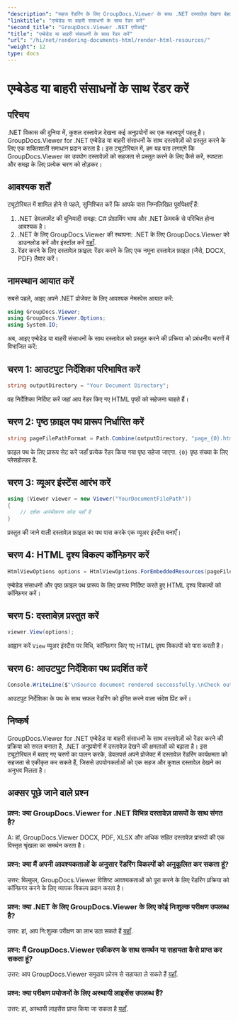 ```yaml
---
"description": "सहज रेंडरिंग के लिए GroupDocs.Viewer के साथ .NET दस्तावेज़ देखना बेहतर बनाएँ। कुशल एकीकरण और बेहतर उपयोगकर्ता अनुभव के लिए हमारे ट्यूटोरियल का पालन करें।"
"linktitle": "एम्बेडेड या बाहरी संसाधनों के साथ रेंडर करें"
"second_title": "GroupDocs.Viewer .NET एपीआई"
"title": "एम्बेडेड या बाहरी संसाधनों के साथ रेंडर करें"
"url": "/hi/net/rendering-documents-html/render-html-resources/"
"weight": 12
type: docs
---
```

# एम्बेडेड या बाहरी संसाधनों के साथ रेंडर करें

## परिचय

.NET विकास की दुनिया में, कुशल दस्तावेज़ देखना कई अनुप्रयोगों का एक महत्वपूर्ण पहलू है। GroupDocs.Viewer for .NET एम्बेडेड या बाहरी संसाधनों के साथ दस्तावेज़ों को प्रस्तुत करने के लिए एक शक्तिशाली समाधान प्रदान करता है। इस ट्यूटोरियल में, हम यह पता लगाएंगे कि GroupDocs.Viewer का उपयोग दस्तावेज़ों को सहजता से प्रस्तुत करने के लिए कैसे करें, स्पष्टता और समझ के लिए प्रत्येक चरण को तोड़कर।

## आवश्यक शर्तें

ट्यूटोरियल में शामिल होने से पहले, सुनिश्चित करें कि आपके पास निम्नलिखित पूर्वापेक्षाएँ हैं:

1. .NET डेवलपमेंट की बुनियादी समझ: C# प्रोग्रामिंग भाषा और .NET फ्रेमवर्क से परिचित होना आवश्यक है।
2. .NET के लिए GroupDocs.Viewer की स्थापना: .NET के लिए GroupDocs.Viewer को डाउनलोड करें और इंस्टॉल करें [यहाँ](https://releases.groupdocs.com/viewer/net/).
3. रेंडर करने के लिए दस्तावेज़ फ़ाइल: रेंडर करने के लिए एक नमूना दस्तावेज़ फ़ाइल (जैसे, DOCX, PDF) तैयार करें।

## नामस्थान आयात करें

सबसे पहले, आइए अपने .NET प्रोजेक्ट के लिए आवश्यक नेमस्पेस आयात करें:

```csharp
using GroupDocs.Viewer;
using GroupDocs.Viewer.Options;
using System.IO;
```

अब, आइए एम्बेडेड या बाहरी संसाधनों के साथ दस्तावेज़ को प्रस्तुत करने की प्रक्रिया को प्रबंधनीय चरणों में विभाजित करें:

## चरण 1: आउटपुट निर्देशिका परिभाषित करें

```csharp
string outputDirectory = "Your Document Directory";
```

वह निर्देशिका निर्दिष्ट करें जहां आप रेंडर किए गए HTML पृष्ठों को सहेजना चाहते हैं।

## चरण 2: पृष्ठ फ़ाइल पथ प्रारूप निर्धारित करें

```csharp
string pageFilePathFormat = Path.Combine(outputDirectory, "page_{0}.html");
```

फ़ाइल पथ के लिए प्रारूप सेट करें जहाँ प्रत्येक रेंडर किया गया पृष्ठ सहेजा जाएगा. `{0}` पृष्ठ संख्या के लिए प्लेसहोल्डर है.

## चरण 3: व्यूअर इंस्टेंस आरंभ करें

```csharp
using (Viewer viewer = new Viewer("YourDocumentFilePath"))
{
    // दर्शक आरंभीकरण कोड यहाँ है
}
```

प्रस्तुत की जाने वाली दस्तावेज़ फ़ाइल का पथ पास करके एक व्यूअर इंस्टैंस बनाएँ।

## चरण 4: HTML दृश्य विकल्प कॉन्फ़िगर करें

```csharp
HtmlViewOptions options = HtmlViewOptions.ForEmbeddedResources(pageFilePathFormat);
```

एम्बेडेड संसाधनों और पृष्ठ फ़ाइल पथ प्रारूप के लिए प्रारूप निर्दिष्ट करते हुए HTML दृश्य विकल्पों को कॉन्फ़िगर करें।

## चरण 5: दस्तावेज़ प्रस्तुत करें

```csharp
viewer.View(options);
```

आह्वान करें `View` व्यूअर इंस्टैंस पर विधि, कॉन्फ़िगर किए गए HTML दृश्य विकल्पों को पास करती है।

## चरण 6: आउटपुट निर्देशिका पथ प्रदर्शित करें

```csharp
Console.WriteLine($"\nSource document rendered successfully.\nCheck output in: {outputDirectory}");
```

आउटपुट निर्देशिका के पथ के साथ सफल रेंडरिंग को इंगित करने वाला संदेश प्रिंट करें।

## निष्कर्ष

GroupDocs.Viewer for .NET एम्बेडेड या बाहरी संसाधनों के साथ दस्तावेज़ों को रेंडर करने की प्रक्रिया को सरल बनाता है, .NET अनुप्रयोगों में दस्तावेज़ देखने की क्षमताओं को बढ़ाता है। इस ट्यूटोरियल में बताए गए चरणों का पालन करके, डेवलपर्स अपने प्रोजेक्ट में दस्तावेज़ रेंडरिंग कार्यक्षमता को सहजता से एकीकृत कर सकते हैं, जिससे उपयोगकर्ताओं को एक सहज और कुशल दस्तावेज़ देखने का अनुभव मिलता है।

## अक्सर पूछे जाने वाले प्रश्न

### प्रश्न: क्या GroupDocs.Viewer for .NET विभिन्न दस्तावेज़ प्रारूपों के साथ संगत है?

A: हां, GroupDocs.Viewer DOCX, PDF, XLSX और अधिक सहित दस्तावेज़ प्रारूपों की एक विस्तृत श्रृंखला का समर्थन करता है।

### प्रश्न: क्या मैं अपनी आवश्यकताओं के अनुसार रेंडरिंग विकल्पों को अनुकूलित कर सकता हूं?

उत्तर: बिल्कुल, GroupDocs.Viewer विशिष्ट आवश्यकताओं को पूरा करने के लिए रेंडरिंग प्रक्रिया को कॉन्फ़िगर करने के लिए व्यापक विकल्प प्रदान करता है।

### प्रश्न: क्या .NET के लिए GroupDocs.Viewer के लिए कोई निःशुल्क परीक्षण उपलब्ध है?

उत्तर: हां, आप नि:शुल्क परीक्षण का लाभ उठा सकते हैं [यहाँ](https://releases.groupdocs.com/).

### प्रश्न: मैं GroupDocs.Viewer एकीकरण के साथ समर्थन या सहायता कैसे प्राप्त कर सकता हूं?

उत्तर: आप GroupDocs.Viewer समुदाय फ़ोरम से सहायता ले सकते हैं [यहाँ](https://forum.groupdocs.com/c/viewer/9).

### प्रश्न: क्या परीक्षण प्रयोजनों के लिए अस्थायी लाइसेंस उपलब्ध हैं?

उत्तर: हां, अस्थायी लाइसेंस प्राप्त किया जा सकता है [यहाँ](https://purchase.groupdocs.com/temporary-license/).